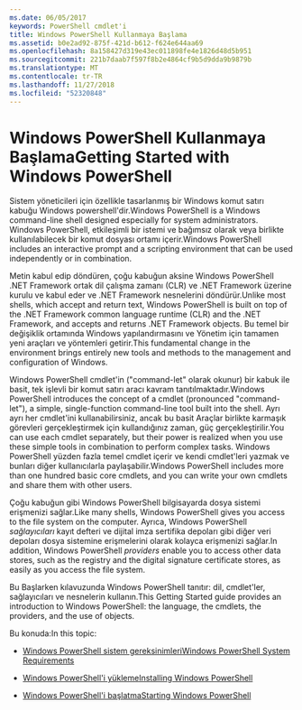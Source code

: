 ```yaml
---
ms.date: 06/05/2017
keywords: PowerShell cmdlet'i
title: Windows PowerShell Kullanmaya Başlama
ms.assetid: b0e2ad92-875f-421d-b612-f624e644aa69
ms.openlocfilehash: 8a158427d319e43ec011898fe4e1826d48d5b951
ms.sourcegitcommit: 221b7daab7f597f8b2e4864cf9b5d9dda9b9879b
ms.translationtype: MT
ms.contentlocale: tr-TR
ms.lasthandoff: 11/27/2018
ms.locfileid: "52320848"
---
```

# <a name="getting-started-with-windows-powershell"></a><span data-ttu-id="2a107-103">Windows PowerShell Kullanmaya Başlama</span><span class="sxs-lookup"><span data-stu-id="2a107-103">Getting Started with Windows PowerShell</span></span>
<span data-ttu-id="2a107-104">Sistem yöneticileri için özellikle tasarlanmış bir Windows komut satırı kabuğu Windows powershell'dir.</span><span class="sxs-lookup"><span data-stu-id="2a107-104">Windows PowerShell is a Windows command-line shell designed especially for system administrators.</span></span> <span data-ttu-id="2a107-105">Windows PowerShell, etkileşimli bir istemi ve bağımsız olarak veya birlikte kullanılabilecek bir komut dosyası ortamı içerir.</span><span class="sxs-lookup"><span data-stu-id="2a107-105">Windows PowerShell includes an interactive prompt and a scripting environment that can be used independently or in combination.</span></span>

<span data-ttu-id="2a107-106">Metin kabul edip döndüren, çoğu kabuğun aksine Windows PowerShell .NET Framework ortak dil çalışma zamanı (CLR) ve .NET Framework üzerine kurulu ve kabul eder ve .NET Framework nesnelerini döndürür.</span><span class="sxs-lookup"><span data-stu-id="2a107-106">Unlike most shells, which accept and return text, Windows PowerShell is built on top of the .NET Framework common language runtime (CLR) and the .NET Framework, and accepts and returns .NET Framework objects.</span></span> <span data-ttu-id="2a107-107">Bu temel bir değişiklik ortamında Windows yapılandırmasını ve Yönetim için tamamen yeni araçları ve yöntemleri getirir.</span><span class="sxs-lookup"><span data-stu-id="2a107-107">This fundamental change in the environment brings entirely new tools and methods to the management and configuration of Windows.</span></span>

<span data-ttu-id="2a107-108">Windows PowerShell cmdlet'in ("command-let" olarak okunur) bir kabuk ile basit, tek işlevli bir komut satırı aracı kavram tanıtılmaktadır.</span><span class="sxs-lookup"><span data-stu-id="2a107-108">Windows PowerShell introduces the concept of a cmdlet (pronounced "command-let"), a simple, single-function command-line tool built into the shell.</span></span> <span data-ttu-id="2a107-109">Ayrı ayrı her cmdlet'ini kullanabilirsiniz, ancak bu basit Araçlar birlikte karmaşık görevleri gerçekleştirmek için kullandığınız zaman, güç gerçekleştirilir.</span><span class="sxs-lookup"><span data-stu-id="2a107-109">You can use each cmdlet separately, but their power is realized when you use these simple tools in combination to perform complex tasks.</span></span> <span data-ttu-id="2a107-110">Windows PowerShell yüzden fazla temel cmdlet içerir ve kendi cmdlet'leri yazmak ve bunları diğer kullanıcılarla paylaşabilir.</span><span class="sxs-lookup"><span data-stu-id="2a107-110">Windows PowerShell includes more than one hundred basic core cmdlets, and you can write your own cmdlets and share them with other users.</span></span>

<span data-ttu-id="2a107-111">Çoğu kabuğun gibi Windows PowerShell bilgisayarda dosya sistemi erişmenizi sağlar.</span><span class="sxs-lookup"><span data-stu-id="2a107-111">Like many shells, Windows PowerShell gives you access to the file system on the computer.</span></span> <span data-ttu-id="2a107-112">Ayrıca, Windows PowerShell *sağlayıcıları* kayıt defteri ve dijital imza sertifika depoları gibi diğer veri depoları dosya sistemine erişmelerini olarak kolayca erişmenizi sağlar.</span><span class="sxs-lookup"><span data-stu-id="2a107-112">In addition, Windows PowerShell *providers* enable you to access other data stores, such as the registry and the digital signature certificate stores, as easily as you access the file system.</span></span>

<span data-ttu-id="2a107-113">Bu Başlarken kılavuzunda Windows PowerShell tanıtır: dil, cmdlet'ler, sağlayıcıları ve nesnelerin kullanın.</span><span class="sxs-lookup"><span data-stu-id="2a107-113">This Getting Started guide provides an introduction to Windows PowerShell: the language, the cmdlets, the providers, and the use of objects.</span></span>

<span data-ttu-id="2a107-114">Bu konuda:</span><span class="sxs-lookup"><span data-stu-id="2a107-114">In this topic:</span></span>

- [<span data-ttu-id="2a107-115">Windows PowerShell sistem gereksinimleri</span><span class="sxs-lookup"><span data-stu-id="2a107-115">Windows PowerShell System Requirements</span></span>](../setup/Windows-PowerShell-System-Requirements.md)

- [<span data-ttu-id="2a107-116">Windows PowerShell'i yükleme</span><span class="sxs-lookup"><span data-stu-id="2a107-116">Installing Windows PowerShell</span></span>](../setup/Installing-Windows-PowerShell.md)

- [<span data-ttu-id="2a107-117">Windows PowerShell'i başlatma</span><span class="sxs-lookup"><span data-stu-id="2a107-117">Starting Windows PowerShell</span></span>](../setup/Starting-Windows-PowerShell.md)
